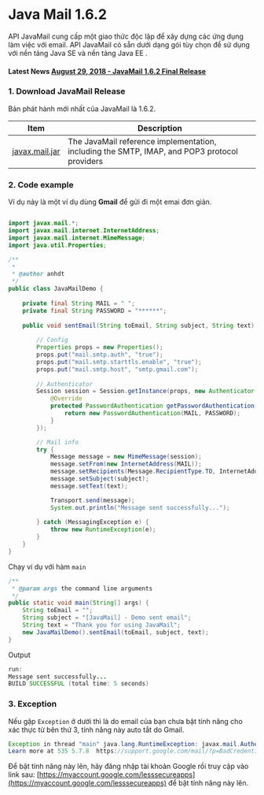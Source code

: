 # Java Mail 1.6.2

API JavaMail cung cấp một giao thức độc lập để xây dựng các ứng dụng làm việc với email. API JavaMail có sẵn dưới dạng gói tùy chọn để sử dụng với nền tảng Java SE và nền tảng Java EE .

#### Latest News [August 29, 2018 - JavaMail 1.6.2 Final Release](https://github.com/javaee/javamail/releases)

### 1. Download JavaMail Release
Bản phát hành mới nhất của JavaMail là 1.6.2.

|Item|Description|
|---|---|
|[javax.mail.jar](https://github.com/javaee/javamail/releases/download/JAVAMAIL-1_6_2/javax.mail.jar)|The JavaMail reference implementation, including the SMTP, IMAP, and POP3 protocol providers|

### 2. Code example

Ví dụ này là một ví dụ dùng **Gmail** để gửi đi một emai đơn giản.

```java

import javax.mail.*;
import javax.mail.internet.InternetAddress;
import javax.mail.internet.MimeMessage;
import java.util.Properties;

/**
 *
 * @author anhdt
 */
public class JavaMailDemo {
    
    private final String MAIL = " ";
    private final String PASSWORD = "******";
    
    public void sentEmail(String toEmail, String subject, String text) {
        
        // Config
        Properties props = new Properties();
        props.put("mail.smtp.auth", "true");
        props.put("mail.smtp.starttls.enable", "true");
        props.put("mail.smtp.host", "smtp.gmail.com");
        
        // Authenticator
        Session session = Session.getInstance(props, new Authenticator() {
            @Override
            protected PasswordAuthentication getPasswordAuthentication() {
                return new PasswordAuthentication(MAIL, PASSWORD);
            }
        });

        // Mail info
        try {
            Message message = new MimeMessage(session);
            message.setFrom(new InternetAddress(MAIL));
            message.setRecipients(Message.RecipientType.TO, InternetAddress.parse(toEmail));
            message.setSubject(subject);
            message.setText(text);

            Transport.send(message);           
            System.out.println("Message sent successfully...");
            
        } catch (MessagingException e) {
            throw new RuntimeException(e);
        }
    }    
}

```

Chạy ví dụ với hàm `main`
```java
/**
 * @param args the command line arguments
 */
public static void main(String[] args) {
    String toEmail = "";
    String subject = "[JavaMail] - Demo sent email";
    String text = "Thank you for using JavaMail";
    new JavaMailDemo().sentEmail(toEmail, subject, text);
}
```

Output
```java
run:
Message sent successfully...
BUILD SUCCESSFUL (total time: 5 seconds)
```

### 3. Exception

Nếu gặp `Exception` ở dưới thì là do email của bạn chưa bật tính năng cho xác thực từ bên thứ 3, tính năng này auto tắt do Gmail.

```java
Exception in thread "main" java.lang.RuntimeException: javax.mail.AuthenticationFailedException: 535-5.7.8 Username and Password not accepted. 
Learn more at 535 5.7.8  https://support.google.com/mail/?p=BadCredentials e26sm2342304pgb.48 - gsmtp
```

Để bật tính năng này lên, hãy đăng nhập tài khoản Google rồi truy cập vào link sau: [https://myaccount.google.com/lesssecureapps](https://myaccount.google.com/lesssecureapps) để bật tính năng này lên.
